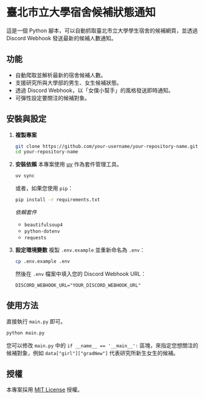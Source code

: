 # 臺北市立大學宿舍候補狀態通知

這是一個 Python 腳本，可以自動抓取臺北市立大學學生宿舍的候補網頁，並透過 Discord Webhook 發送最新的候補人數通知。

## 功能

* 自動爬取並解析最新的宿舍候補人數。
* 支援研究所與大學部的男生、女生候補狀態。
* 透過 Discord Webhook，以「女僕小幫手」的風格發送即時通知。
* 可彈性設定要關注的候補對象。

## 安裝與設定

1. **複製專案**

    ```bash
    git clone https://github.com/your-username/your-repository-name.git
    cd your-repository-name
    ```

2. **安裝依賴**
    本專案使用 [uv](https://github.com/astral-sh/uv) 作為套件管理工具。

    ```bash
    uv sync
    ```

    或者，如果您使用 `pip`：

    ```bash
    pip install -r requirements.txt
    ```

    *依賴套件*
    * `beautifulsoup4`
    * `python-dotenv`
    * `requests`

3. **設定環境變數**
    複製 `.env.example` 並重新命名為 `.env`：

    ```bash
    cp .env.example .env
    ```

    然後在 `.env` 檔案中填入您的 Discord Webhook URL：

    ```env
    DISCORD_WEBHOOK_URL="YOUR_DISCORD_WEBHOOK_URL"
    ```

## 使用方法

直接執行 `main.py` 即可。

```bash
python main.py
```

您可以修改 `main.py` 中的 `if __name__ == '__main__':` 區塊，來指定您想關注的候補對象，例如 `data["girl"]["gradNew"]` 代表研究所新生女生的候補。

## 授權

本專案採用 [MIT License](LICENSE) 授權。
